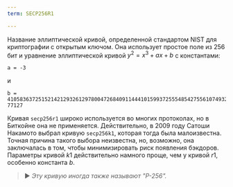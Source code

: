 ```yaml
---
term: SECP256R1

---
```

Название эллиптической кривой, определенной стандартом NIST для криптографии с открытым ключом. Она использует простое поле из 256 бит и уравнение эллиптической кривой $y^2 = x^3 + ax + b$ с константами:

```text
a = -3
```

и

```text
b = 410583637251521421293261297800472684091144410159937255548542755610749322
77127
```

Кривая `secp256r1` широко используется во многих протоколах, но в Биткойне она не применяется. Действительно, в 2009 году Сатоши Накамото выбрал кривую `secp256k1`, которая тогда была малоизвестна. Точная причина такого выбора неизвестна, но, возможно, она заключалась в том, чтобы минимизировать риск появления бэкдоров. Параметры кривой $k1$ действительно намного проще, чем у кривой $r1$, особенно константа $b$.

> ► *Эту кривую иногда также называют "P-256".*
